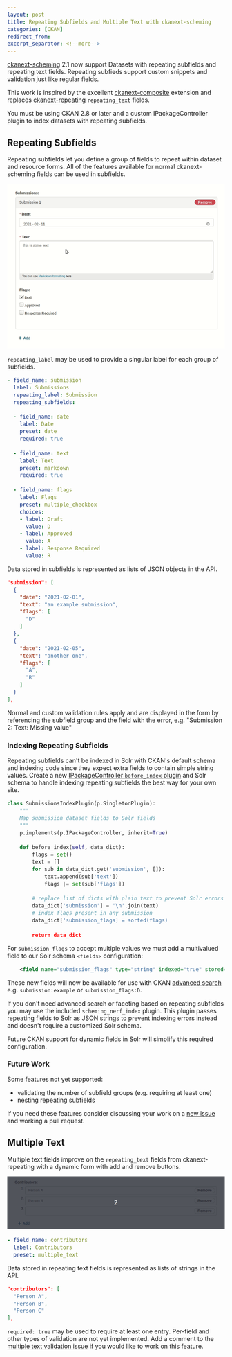 ```yaml
---
layout: post
title: Repeating Subfields and Multiple Text with ckanext-scheming
categories: [CKAN]
redirect_from:
excerpt_separator: <!--more-->
---
```


[ckanext-scheming](https://github.com/ckan/ckanext-scheming) 2.1
now support Datasets with repeating subfields and repeating text fields.
Repeating subfieds support custom snippets and validation just like regular fields.

This work is inspired by the excellent [ckanext-composite](https://github.com/EnviDat/ckanext-composite)
extension and replaces [ckanext-repeating](https://github.com/open-data/ckanext-repeating) `repeating_text`
fields.

You must be using CKAN 2.8 or later and a custom IPackageController plugin to index datasets with repeating
subfields.

<!--more-->

## Repeating Subfields

Repeating subfields let you define a group of fields to repeat within dataset and resource forms.
All of the features available for normal ckanext-scheming fields can be used in subfields.

![ckanext-scheming repeating fields](/images/repeating_subfields.gif)

`repeating_label` may be used to provide a singular label for each group of subfields.

```yaml
- field_name: submission
  label: Submissions
  repeating_label: Submission
  repeating_subfields:

  - field_name: date
    label: Date
    preset: date
    required: true

  - field_name: text
    label: Text
    preset: markdown
    required: true

  - field_name: flags
    label: Flags
    preset: multiple_checkbox
    choices:
    - label: Draft
      value: D
    - label: Approved
      value: A
    - label: Response Required
      value: R
```

Data stored in subfields is represented as lists of JSON objects in the API.

```json
"submission": [
  {
    "date": "2021-02-01",
    "text": "an example submission",
    "flags": [
      "D"
    ]
  },
  {
    "date": "2021-02-05",
    "text": "another one",
    "flags": [
      "A",
      "R"
    ]
  }
],
```

Normal and custom validation rules apply and are displayed in the form by referencing the subfield
group and the field with the error, e.g. "Submission 2: Text: Missing value"

### Indexing Repeating Subfields

Repeating subfields can't be indexed in Solr with CKAN's default schema and indexing code since
they expect extra fields to contain simple string values. Create a new
[IPackageController `before_index` plugin](https://docs.ckan.org/en/2.9/extensions/plugin-interfaces.html?#ckan.plugins.interfaces.IPackageController.before_index)
and Solr schema to handle indexing repeating subfields the best way for your own site.

```python
class SubmissionsIndexPlugin(p.SingletonPlugin):
    """
    Map submission dataset fields to Solr fields
    """
    p.implements(p.IPackageController, inherit=True)

    def before_index(self, data_dict):
        flags = set()
        text = []
        for sub in data_dict.get('submission', []):
            text.append(sub['text'])
            flags |= set(sub['flags'])

        # replace list of dicts with plain text to prevent Solr errors
        data_dict['submission'] = '\n'.join(text)
        # index flags present in any submission
        data_dict['submission_flags] = sorted(flags)

        return data_dict
```

For `submission_flags` to accept multiple values we must add a multivalued field to our Solr schema
`<fields>` configuration:

```xml
    <field name="submission_flags" type="string" indexed="true" stored="true" multiValued="true"/>
```

These new fields will now be available for use with CKAN
[advanced search](https://docs.ckan.org/en/2.9/user-guide.html#advanced-search) e.g.
`submission:example` or `submission_flags:D`.

If you don't need advanced search or faceting based on repeating subfields you may use the included
`scheming_nerf_index` plugin. This plugin passes repeating fields to Solr as JSON strings to prevent
indexing errors instead and doesn't require a customized Solr schema.

Future CKAN support for dynamic fields in Solr will simplify this required configuration.

### Future Work

Some features not yet supported:
 - validating the number of subfield groups (e.g. requiring at least one)
 - nesting repeating subfields

If you need these features consider discussing your work on a
[new issue](https://github.com/ckan/ckanext-scheming/issues/new) and working a pull request.


## Multiple Text

Multiple text fields improve on the `repeating_text` fields from ckanext-repeating with a dynamic form
with add and remove buttons.

![ckanext-scheming multiple_text](/images/multiple_text.gif)

```yaml
- field_name: contributors
  label: Contributors
  preset: multiple_text
```

Data stored in repeating text fields is represented as lists of strings in the API.

```json
"contributors": [
  "Person A",
  "Person B",
  "Person C"
],
```

`required: true` may be used to require at least one entry. Per-field and other types of
validation are not yet implemented. Add a comment to the
[multiple text validation issue](https://github.com/ckan/ckanext-scheming/issues/276)
if you would like to work on this feature.
